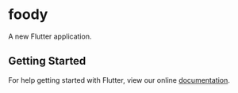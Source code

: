 # foody

A new Flutter application.

## Getting Started

For help getting started with Flutter, view our online
[documentation](https://flutter.io/).
